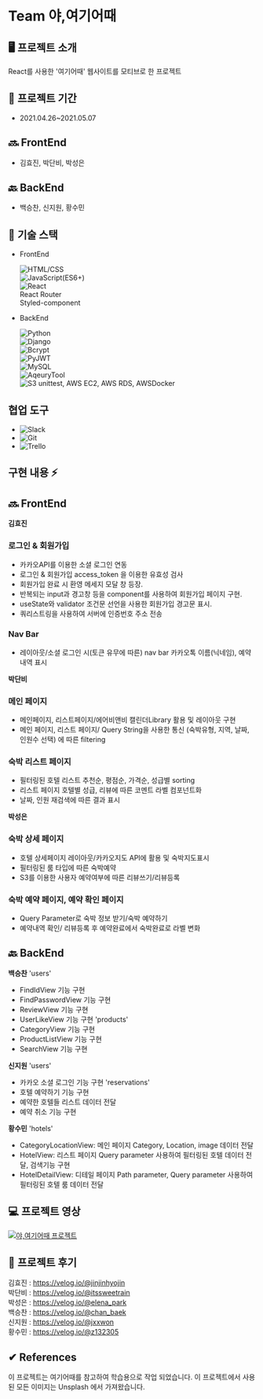 # Team 야,여기어때

## 🖥 프로젝트 소개

React를 사용한 '여기어때' 웹사이트를 모티브로 한 프로젝트

## 📅 프로젝트 기간

- 2021.04.26~2021.05.07

## 🔜 FrontEnd

- 김효진, 박단비, 박성은

## 🔙 BackEnd

- 백승찬, 신지원, 황수민

## 🔧 기술 스택

- FrontEnd

  ![HTML/CSS](https://img.shields.io/badge/-HTML/CSS-E44D26)  
  ![JavaScript(ES6+)](<https://img.shields.io/badge/-JavaScript(ES6%2B)-F0DB4D>)  
  ![React](https://img.shields.io/badge/-React-blue)<br>
  React Router<br>
  Styled-component

- BackEnd

  ![Python](https://img.shields.io/badge/-Python-376FA0)  
  ![Django](https://img.shields.io/badge/-Django-043829)  
  ![Bcrypt](https://img.shields.io/badge/-Bcrypt-2A334C)  
  ![PyJWT](https://img.shields.io/badge/-PyJWT-black)  
  ![MySQL](https://img.shields.io/badge/-MySQL-DD8A00)  
  ![AqeuryTool](https://img.shields.io/badge/-AqeuryTool-6A9CA7)  
  ![S3](https://img.shields.io/badge/-S3-DA5041)
  unittest, AWS EC2, AWS RDS, AWSDocker

## 협업 도구

- ![Slack](https://img.shields.io/badge/-Slack-D91D57)
- ![Git](https://img.shields.io/badge/-Git-black)
- ![Trello](https://img.shields.io/badge/-Trello-036AA7)

## 구현 내용 ⚡️

## 🔜 FrontEnd

**김효진** <br>

### 로그인 & 회원가입

- 카카오API를 이용한 소셜 로그인 연동
- 로그인 & 회원가입 access_token 을 이용한 유효성 검사
- 회원가입 완료 시 환영 메세지 모달 창 등장.
- 반복되는 input과 경고창 등을 component를 사용하여 회원가입 페이지 구현.
- useState와 validator 조건문 선언을 사용한 회원가입 경고문 표시.
- 쿼리스트링을 사용하여 서버에 인증번호 주소 전송

### Nav Bar

- 레이아웃/소셜 로그인 시(토큰 유무에 따른) nav bar 카카오톡 이름(닉네임), 예약내역 표시
  <br>

**박단비** <br>

### 메인 페이지

- 메인페이지, 리스트페이지/에어비앤비 캘린더Library 활용 및 레이아웃 구현
- 메인 페이지, 리스트 페이지/ Query String을 사용한 통신 (숙박유형, 지역, 날짜, 인원수 선택) 에 따른 filtering

### 숙박 리스트 페이지

- 필터링된 호텔 리스트 추천순, 평점순, 가격순, 성급별 sorting
- 리스트 페이지 호텔별 성급, 리뷰에 따른 코멘트 라벨 컴포넌트화
- 날짜, 인원 재검색에 따른 결과 표시
  <br>

**박성은** <br>

### 숙박 상세 페이지

- 호텔 상세페이지 레이아웃/카카오지도 API에 활용 및 숙박지도표시
- 필터링된 룸 타입에 따른 숙박예약
- S3를 이용한 사용자 예약여부에 따른 리뷰쓰기/리뷰등록

### 숙박 예약 페이지, 예약 확인 페이지

- Query Parameter로 숙박 정보 받기/숙박 예약하기
- 예약내역 확인/ 리뷰등록 후 예약완료에서 숙박완료로 라벨 변화

## 🔙 BackEnd

**백승찬**
'users'

- FindIdView 기능 구현
- FindPasswordView 기능 구현
- ReviewView 기능 구현
- UserLikeView 기능 구현
  'products'
- CategoryView 기능 구현
- ProductListView 기능 구현
- SearchView 기능 구현

**신지원**
'users'

- 카카오 소셜 로그인 기능 구현
  'reservations'
- 호텔 예약하기 기능 구현
- 예약한 호텔들 리스트 데이터 전달
- 예약 취소 기능 구현

**황수민**
'hotels'

- CategoryLocationView: 메인 페이지 Category, Location, image 데이터 전달
- HotelView: 리스트 페이지 Query parameter 사용하여 필터링된 호텔 데이터 전달, 검색기능 구현
- HotelDetailView: 디테일 페이지 Path parameter, Query parameter 사용하여 필터링된 호텔 룸 데이터 전달

## 💻 프로젝트 영상

[![야,여기어때 프로젝트](https://img.youtube.com/vi/HhGPW_Zb-p4/0.jpg)](https://www.youtube.com/watch?v=HhGPW_Zb-p4)

## 👥 프로젝트 후기

김효진 : https://velog.io/@jinjinhyojin<br>
박단비 : https://velog.io/@itssweetrain<br>
박성은 : https://velog.io/@elena_park<br>
백승찬 : https://velog.io/@chan_baek<br>
신지원 : https://velog.io/@jxxwon<br>
황수민 : https://velog.io/@z132305

## ✔︎ References

이 프로젝트는 여기어때를 참고하여 학습용으로 작업 되었습니다.
이 프로젝트에서 사용된 모든 이미지는 Unsplash 에서 가져왔습니다.
